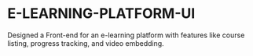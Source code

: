 # E-LEARNING-PLATFORM-UI
Designed a Front-end for an e-learning platform with features like  course listing, progress tracking,  and video embedding.
